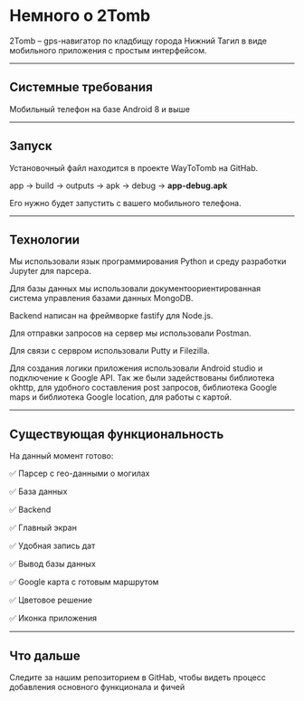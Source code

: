 **Немного о 2Tomb**
==================
2Tomb – gps-навигатор по кладбищу города Нижний Тагил в виде мобильного приложения с простым интерфейсом.
________________________________________________________________________________________________________
**Системные требования**
------------------------
Мобильный телефон на базе Android 8 и выше
________________________________________________________________________________________________________
**Запуск**
---------
Установочный файл находится в проекте WayToTomb на GitHab.

app -> build -> outputs -> apk -> debug -> **app-debug.apk**

Его нужно будет запустить с вашего мобильного телефона.
________________________________________________________________________________________________________
**Технологии**
------------
Мы использовали язык программирования Python и среду разработки Jupyter для парсера. 

Для базы данных мы использовали документоориентированная система управления базами данных MongoDB. 

Backend написан на фреймворке fastify для Node.js.

Для отправки запросов на сервер мы использовали Postman.

Для связи с сервром использовали Putty и Filezilla.

Для создания логики приложения использовали Android studio и подключение к Google API. Так же были задействованы библиотека 
okhttp, для удобного составления post запросов, библиотека Google maps и библиотека Google location, для работы с картой.
_______________________________________________________________________________________________________
**Существующая функциональность**
------------
На данный момент готово:

:white_check_mark: Парсер с гео-данными о могилах

:white_check_mark: База данных

:white_check_mark: Backend

:white_check_mark: Главный экран

:white_check_mark: Удобная запись дат

:white_check_mark: Вывод базы данных

:white_check_mark: Google карта с готовым маршрутом

:white_check_mark: Цветовое решение

:white_check_mark: Иконка приложения

________________________________________________________________________________________________________
**Что дальше**
------------
Следите за нашим репозиторием в GitHab, чтобы видеть процесс добавления основного функционала и фичей
